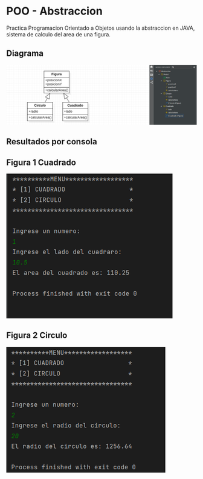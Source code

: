 # POO - Abstraccion

Practica Programacion Orientado a Objetos usando la abstraccion
en JAVA, sistema de calculo del area de una figura.


## Diagrama
![abstraccion](src/resoruces/image/abstraccion.png)

## Resultados por consola
## Figura 1 Cuadrado
![cuadrado](src/resoruces/image/abstraccion1-java.png)
## Figura 2 Circulo
![abstraccion](src/resoruces/image/abstraccion2-java.png)

